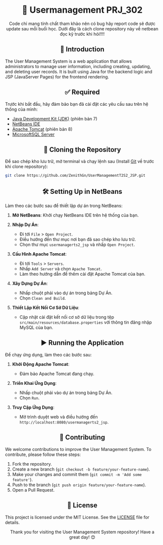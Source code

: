 <div align="center">

# 📂 Usermanagement PRJ_302

Code chỉ mang tính chất tham khảo nên có bug hãy report code sẽ được update sau mỗi buổi học. Dưới đây là cách clone repository này về netbean đọc kỹ trước khi hỏi!!!!

</div>

<div align="center">

## 📖 Introduction

</div>

The User Management System is a web application that allows administrators to manage user information, including creating, updating, and deleting user records. It is built using Java for the backend logic and JSP (JavaServer Pages) for the frontend rendering.

<div align="center">

## ✅ Required

</div>

Trước khi bắt đầu, hãy đảm bảo bạn đã cài đặt các yêu cầu sau trên hệ thống của mình:

- [Java Development Kit (JDK)](https://www.oracle.com/java/technologies/javase-jdk11-downloads.html) (phiên bản 7)
- [NetBeans IDE](https://netbeans.apache.org/download/index.html)
- [Apache Tomcat](https://tomcat.apache.org/download-90.cgi) (phiên bản 8)
- [MicrosoftSQL Server](https://dev.mysql.com/downloads/mysql/)

<div align="center">

## 📂 Cloning the Repository

</div>

Để sao chép kho lưu trữ, mở terminal và chạy lệnh sau (Install [Git](https://git-scm.com/downloads) về trước khi clone repository):

```bash
git clone https://github.com/ZenithGn/UserManagementT2S2_JSP.git
```

<div align="center">

## 🛠️ Setting Up in NetBeans

</div>

Làm theo các bước sau để thiết lập dự án trong NetBeans:

1. **Mở NetBeans**: Khởi chạy NetBeans IDE trên hệ thống của bạn.

2. **Nhập Dự Án**:
   - Đi tới `File` > `Open Project`.
   - Điều hướng đến thư mục nơi bạn đã sao chép kho lưu trữ.
   - Chọn thư mục `usermanagerts2_jsp` và nhấp `Open Project`.

3. **Cấu Hình Apache Tomcat**:
   - Đi tới `Tools` > `Servers`.
   - Nhấp `Add Server` và chọn `Apache Tomcat`.
   - Làm theo hướng dẫn để thêm cài đặt Apache Tomcat của bạn.

4. **Xây Dựng Dự Án**:
   - Nhấp chuột phải vào dự án trong bảng Dự Án.
   - Chọn `Clean and Build`.

5. **Thiết Lập Kết Nối Cơ Sở Dữ Liệu**:
   - Cập nhật cài đặt kết nối cơ sở dữ liệu trong tệp `src/main/resources/database.properties` với thông tin đăng nhập MySQL của bạn.

<div align="center">

## ▶️ Running the Application

</div>

Để chạy ứng dụng, làm theo các bước sau:

1. **Khởi Động Apache Tomcat**:
   - Đảm bảo Apache Tomcat đang chạy.

2. **Triển Khai Ứng Dụng**:
   - Nhấp chuột phải vào dự án trong bảng Dự Án.
   - Chọn `Run`.

3. **Truy Cập Ứng Dụng**:
   - Mở trình duyệt web và điều hướng đến `http://localhost:8080/usermanagerts2_jsp`.

<div align="center">

## 🤝 Contributing

</div>

We welcome contributions to improve the User Management System. To contribute, please follow these steps:

1. Fork the repository.
2. Create a new branch (`git checkout -b feature/your-feature-name`).
3. Make your changes and commit them (`git commit -m 'Add some feature'`).
4. Push to the branch (`git push origin feature/your-feature-name`).
5. Open a Pull Request.

<div align="center">

## 📄 License

</div>

This project is licensed under the MIT License. See the [LICENSE](LICENSE) file for details.



<div align="center">


Thank you for visiting the User Management System repository! Have a great day! 😊

</div>
